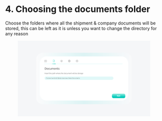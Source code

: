 # 4. Choosing the documents folder

Choose the folders where all the shipment & company documents will be stored, this can be left as it is unless you want to change the directory for any reason

<figure><img src="../.gitbook/assets/image (1).png" alt=""><figcaption></figcaption></figure>
